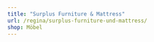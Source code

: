 ```yaml
---
title: "Surplus Furniture & Mattress"
url: /regina/surplus-furniture-und-mattress/
shop: Möbel
---
```

